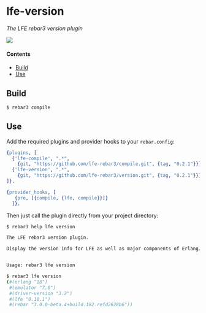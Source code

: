 # lfe-version

*The LFE rebar3 version plugin*

[lr3-logo]: resources/images/logo.png

[![][lr3-logo]][lr3-logo]


#### Contents

* [Build](#build-)
* [Use](#use-)


## Build


```bash
$ rebar3 compile
```


## Use

Add the required plugins and provider hooks to your ``rebar.config``:

```erlang
{plugins, [
  {'lfe-compile', ".*",
    {git, "https://github.com/lfe-rebar3/compile.git", {tag, "0.2.1"}}},
  {'lfe-version', ".*",
    {git, "https://github.com/lfe-rebar3/version.git", {tag, "0.2.1"}}}
]}.

{provider_hooks, [
   {pre, [{compile, {lfe, compile}}]}
  ]}.
```

Then just call the plugin directly from your project directory:

```bash
$ rebar3 help lfe version

The LFE rebar3 version plugin.

Display the version info for LFE as well as major components of Erlang/OTP.


Usage: rebar3 lfe version
```

```bash
$ rebar3 lfe version
(#(erlang "18")
 #(emulator "7.0")
 #(driver-version "3.2")
 #(lfe "0.10.1")
 #(rebar "3.0.0-beta.4+build.182.refd2628b6"))
```
